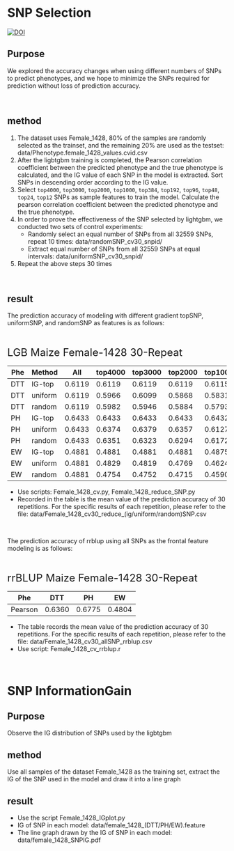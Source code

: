 # SNP Selection

[![DOI](https://zenodo.org/badge/386224715.svg)](https://zenodo.org/badge/latestdoi/386224715)

## Purpose

We explored the accuracy changes when using different numbers of SNPs to predict phenotypes, and we hope to minimize the SNPs required for prediction without loss of prediction accuracy.

<br>

## method

1. The dataset uses Female_1428, 80% of the samples are randomly selected as the trainset, and the remaining 20% are used as the testset: data/Phenotype.female_1428_values.cvid.csv
2. After the ligbtgbm training is completed, the Pearson correlation coefficient between the predicted phenotype and the true phenotype is calculated, 
   and the IG value of each SNP in the model is extracted. Sort SNPs in descending order according to the IG value.
3. Select `top4000`, `top3000`, `top2000`, `top1000`, `top384`, `top192`, `top96`, `top48`, `top24`, `top12` SNPs as sample features to train the model.
   Calculate the pearson correlation coefficient between the predicted phenotype and the true phenotype.
4. In order to prove the effectiveness of the SNP selected by lightgbm, we conducted two sets of control experiments:
    * Randomly select an equal number of SNPs from all 32559 SNPs, repeat 10 times: data/randomSNP_cv30_snpid/
    * Extract equal number of SNPs from all 32559 SNPs at equal intervals: data/uniformSNP_cv30_snpid/
5. Repeat the above steps 30 times

<br>

## result

The prediction accuracy of modeling with different gradient topSNP, uniformSNP, and randomSNP as features is as follows:

<br>

<font size=5>LGB Maize Female-1428 30-Repeat</font>

<center>

Phe|Method|All|top4000|top3000|top2000|top1000|top384|top192|top96|top48|top24|top12|
---|---|---|---|---|---|---|---|---|---|---|---|---
DTT|IG-top|0.6119|0.6119|0.6119|0.6119|0.6115|0.6044|0.5928|0.5796|0.5523|0.4979|0.4289
DTT|uniform|0.6119|0.5966|0.6099|0.5868|0.5831|0.5297|0.5255|0.5027|0.4265|0.3419|0.2601
DTT|random|0.6119|0.5982|0.5946|0.5884|0.5793|0.5544|0.5146|0.4791|0.4451|0.3747|0.2747
PH|IG-top|0.6433|0.6433|0.6433|0.6433|0.6432|0.6354|0.6271|0.6143|0.5862|0.5401|0.4771
PH|uniform|0.6433|0.6374|0.6379|0.6357|0.6127|0.5867|0.5647|0.5274|0.4721|0.4099|0.2984
PH|random|0.6433|0.6351|0.6323|0.6294|0.6172|0.5936|0.5696|0.5331|0.4792|0.3917|0.3004
EW|IG-top|0.4881|0.4881|0.4881|0.4881|0.4875|0.4783|0.4599|0.4440|0.4113|0.3711|0.3222
EW|uniform|0.4881|0.4829|0.4819|0.4769|0.4624|0.4362|0.4131|0.3712|0.3309|0.2637|0.1944
EW|random|0.4881|0.4754|0.4752|0.4715|0.4590|0.4400|0.4215|0.3861|0.3493|0.3028|0.2185

</center>

* Use scripts: Female_1428_cv.py, Female_1428_reduce_SNP.py
* Recorded in the table is the mean value of the prediction accuracy of 30 repetitions. For the specific results of each repetition, please refer to the file: data/Female_1428_cv30_reduce_(ig/uniform/random)SNP.csv

<br>

The prediction accuracy of rrblup using all SNPs as the frontal feature modeling is as follows:

<br>

<font size=5>rrBLUP Maize Female-1428 30-Repeat</font>

<center>

Phe|DTT|PH|EW
---|---|---|---
Pearson|0.6360|0.6775|0.4804

</center>

* The table records the mean value of the prediction accuracy of 30 repetitions. 
  For the specific results of each repetition, please refer to the file: data/Female_1428_cv30_allSNP_rrblup.csv
* Use script: Female_1428_cv_rrblup.r

<br>


# SNP InformationGain

## Purpose

Observe the IG distribution of SNPs used by the ligbtgbm

## method

Use all samples of the dataset Female_1428 as the training set, extract the IG of the SNP used in the model and draw it into a line graph

## result

* Use the script Female_1428_IGplot.py
* IG of SNP in each model: data/female_1428_(DTT/PH/EW).feature
* The line graph drawn by the IG of SNP in each model: data/female_1428_SNPIG.pdf












